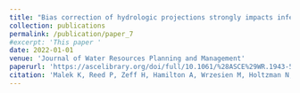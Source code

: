 ```yaml
---
title: "Bias correction of hydrologic projections strongly impacts inferred climate vulnerabilities in institutionally complex water systems"
collection: publications
permalink: /publication/paper_7
#excerpt: 'This paper '
date: 2022-01-01
venue: 'Journal of Water Resources Planning and Management'
paperurl: 'https://ascelibrary.org/doi/full/10.1061/%28ASCE%29WR.1943-5452.0001493'
citation: 'Malek K, Reed P, Zeff H, Hamilton A, Wrzesien M, Holtzman N, Steinschneider S, Herman J, Pavelsky T (2022). Bias correction of hydrologic projections strongly impacts inferred climate vulnerabilities in institutionally complex water systems. Journal of Water Resources Planning and Management.'
---
```

